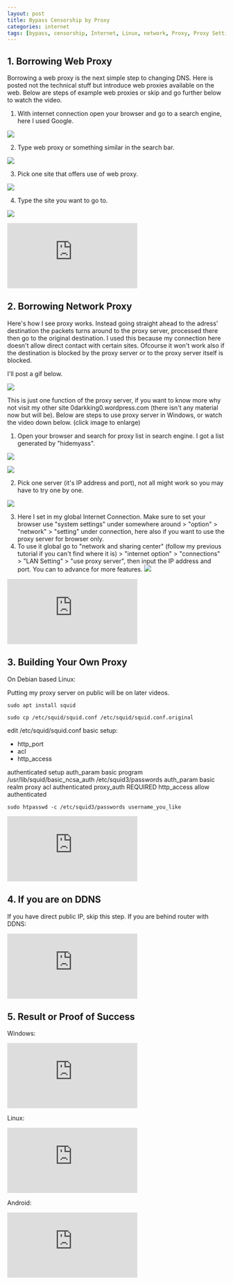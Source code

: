 ```yaml
---
layout: post
title: Bypass Censorship by Proxy
categories: internet
tags: [bypass, censorship, Internet, Linux, network, Proxy, Proxy Setting on PC, squid, Ubuntu, web, webproxy.to]
---
```


## 1\. Borrowing Web Proxy

Borrowing a web proxy is the next simple step to changing DNS. Here is posted not the technical stuff but introduce web proxies available on the web. Below are steps of example web proxies or skip and go further below to watch the video.  

1. With internet connection open your browser and go to a search engine, here I used Google. 

![](https://farm8.staticflickr.com/7649/16799936831_3e8c36dce3_o_d.png)

2. Type web proxy or something similar in the search bar.

![](https://farm8.staticflickr.com/7288/16799936491_85e6c38429_o_d.png)

3. Pick one site that offers use of web proxy.

![](https://farm9.staticflickr.com/8740/16593761657_20c9a1370f_o_d.png)

4. Type the site you want to go to.

![](https://farm8.staticflickr.com/7644/16799935861_327b9a76a7_o_d.png)

<div class="video-container"><iframe src="https://www.youtube.com/embed/K8VMeoa6GiU" frameborder="0" allowfullscreen=""></iframe></div>

## 2\. Borrowing Network Proxy

Here's how I see proxy works. Instead going straight ahead to the adress' destination the packets turns around to the proxy server, processed there then go to the original destination. I used this because my connection here doesn't allow direct contact with certain sites. Ofcourse it won't work also if the destination is blocked by the proxy server or to the proxy server itself is blocked.  

I'll post a gif below.  

![](https://farm8.staticflickr.com/7645/16239188344_e885153d62_o_d.gif)

This is just one function of the proxy server, if you want to know more why not visit my other site 0darkking0.wordpress.com (there isn't any material now but will be). Below are steps to use proxy server in Windows, or watch the video down below. (click image to enlarge)  

1.  Open your browser and search for proxy list in search engine. I got a list generated by "hidemyass".

![](https://farm9.staticflickr.com/8567/16673481890_65ef5f9a91_o_d.png)

![](https://farm9.staticflickr.com/8647/16860870705_a4f5747d5a_o_d.png)

2. Pick one server (it's IP address and port), not all might work so you may have to try one by one.

![](https://farm9.staticflickr.com/8707/16860870445_b2d16f0ba8_o_d.png)

3. Here I set in my global Internet Connection. Make sure to set your browser use "system settings" under somewhere around > "option" > "network" > "setting" under connection, here also if you want to use the proxy server for browser only.
4. To use it global go to "network and sharing center" (follow my previous tutorial if you can't find where it is) > "internet option" > "connections" > "LAN Setting" > "use proxy server", then input the IP address and port. You can to advance for more features.
![](https://farm9.staticflickr.com/8655/16673481080_4a34d29cdb_o_d.png)

<div class="video-container"><iframe src="https://www.youtube.com/embed/vxQHqcWrpHU" frameborder="0" allowfullscreen=""></iframe></div>

## 3\. Building Your Own Proxy

On Debian based Linux:

Putting my proxy server on public will be on later videos. 

```sudo apt install squid``` 

```sudo cp /etc/squid/squid.conf /etc/squid/squid.conf.original```

edit /etc/squid/squid.conf basic setup: 
- http_port 
- acl 
- http_access 

authenticated setup 
auth_param basic program /usr/lib/squid/basic_ncsa_auth /etc/squid3/passwords 
auth_param basic realm proxy 
acl authenticated proxy_auth REQUIRED 
http_access allow authenticated 

```sudo htpasswd -c /etc/squid3/passwords username_you_like```

<div class="video-container"><iframe src="https://www.youtube.com/embed/NQEqBdr51wE" frameborder="0" allowfullscreen=""></iframe></div>

## 4\. If you are on DDNS

If you have direct public IP, skip this step. If you are behind router with DDNS:

<div class="video-container"><iframe src="https://www.youtube.com/embed/ESAbfxPodE0" frameborder="0" allowfullscreen=""></iframe></div>

## 5\. Result or Proof of Success

Windows:

<div class="video-container"><iframe src="https://www.youtube.com/embed/mkSyqC97FGo" frameborder="0" allowfullscreen=""></iframe></div>

Linux:

<div class="video-container"><iframe src="https://www.youtube.com/embed/uwh-dU_RlHk" frameborder="0" allowfullscreen=""></iframe></div>

Android:

<div class="video-container"><iframe src="https://www.youtube.com/embed/0dbN0oAlXno" frameborder="0" allowfullscreen=""></iframe></div>